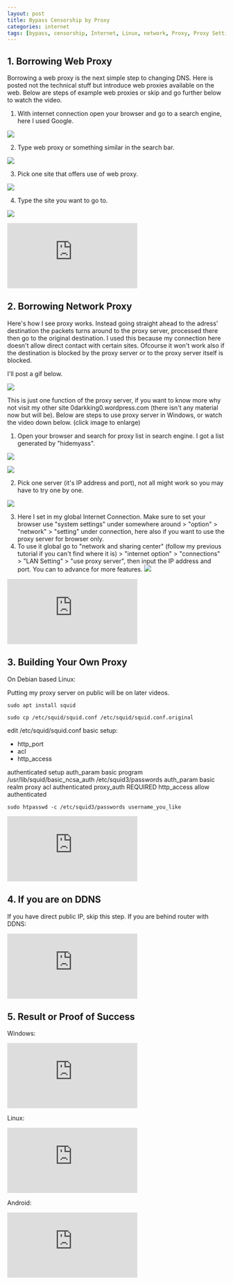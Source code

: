 ```yaml
---
layout: post
title: Bypass Censorship by Proxy
categories: internet
tags: [bypass, censorship, Internet, Linux, network, Proxy, Proxy Setting on PC, squid, Ubuntu, web, webproxy.to]
---
```


## 1\. Borrowing Web Proxy

Borrowing a web proxy is the next simple step to changing DNS. Here is posted not the technical stuff but introduce web proxies available on the web. Below are steps of example web proxies or skip and go further below to watch the video.  

1. With internet connection open your browser and go to a search engine, here I used Google. 

![](https://farm8.staticflickr.com/7649/16799936831_3e8c36dce3_o_d.png)

2. Type web proxy or something similar in the search bar.

![](https://farm8.staticflickr.com/7288/16799936491_85e6c38429_o_d.png)

3. Pick one site that offers use of web proxy.

![](https://farm9.staticflickr.com/8740/16593761657_20c9a1370f_o_d.png)

4. Type the site you want to go to.

![](https://farm8.staticflickr.com/7644/16799935861_327b9a76a7_o_d.png)

<div class="video-container"><iframe src="https://www.youtube.com/embed/K8VMeoa6GiU" frameborder="0" allowfullscreen=""></iframe></div>

## 2\. Borrowing Network Proxy

Here's how I see proxy works. Instead going straight ahead to the adress' destination the packets turns around to the proxy server, processed there then go to the original destination. I used this because my connection here doesn't allow direct contact with certain sites. Ofcourse it won't work also if the destination is blocked by the proxy server or to the proxy server itself is blocked.  

I'll post a gif below.  

![](https://farm8.staticflickr.com/7645/16239188344_e885153d62_o_d.gif)

This is just one function of the proxy server, if you want to know more why not visit my other site 0darkking0.wordpress.com (there isn't any material now but will be). Below are steps to use proxy server in Windows, or watch the video down below. (click image to enlarge)  

1.  Open your browser and search for proxy list in search engine. I got a list generated by "hidemyass".

![](https://farm9.staticflickr.com/8567/16673481890_65ef5f9a91_o_d.png)

![](https://farm9.staticflickr.com/8647/16860870705_a4f5747d5a_o_d.png)

2. Pick one server (it's IP address and port), not all might work so you may have to try one by one.

![](https://farm9.staticflickr.com/8707/16860870445_b2d16f0ba8_o_d.png)

3. Here I set in my global Internet Connection. Make sure to set your browser use "system settings" under somewhere around > "option" > "network" > "setting" under connection, here also if you want to use the proxy server for browser only.
4. To use it global go to "network and sharing center" (follow my previous tutorial if you can't find where it is) > "internet option" > "connections" > "LAN Setting" > "use proxy server", then input the IP address and port. You can to advance for more features.
![](https://farm9.staticflickr.com/8655/16673481080_4a34d29cdb_o_d.png)

<div class="video-container"><iframe src="https://www.youtube.com/embed/vxQHqcWrpHU" frameborder="0" allowfullscreen=""></iframe></div>

## 3\. Building Your Own Proxy

On Debian based Linux:

Putting my proxy server on public will be on later videos. 

```sudo apt install squid``` 

```sudo cp /etc/squid/squid.conf /etc/squid/squid.conf.original```

edit /etc/squid/squid.conf basic setup: 
- http_port 
- acl 
- http_access 

authenticated setup 
auth_param basic program /usr/lib/squid/basic_ncsa_auth /etc/squid3/passwords 
auth_param basic realm proxy 
acl authenticated proxy_auth REQUIRED 
http_access allow authenticated 

```sudo htpasswd -c /etc/squid3/passwords username_you_like```

<div class="video-container"><iframe src="https://www.youtube.com/embed/NQEqBdr51wE" frameborder="0" allowfullscreen=""></iframe></div>

## 4\. If you are on DDNS

If you have direct public IP, skip this step. If you are behind router with DDNS:

<div class="video-container"><iframe src="https://www.youtube.com/embed/ESAbfxPodE0" frameborder="0" allowfullscreen=""></iframe></div>

## 5\. Result or Proof of Success

Windows:

<div class="video-container"><iframe src="https://www.youtube.com/embed/mkSyqC97FGo" frameborder="0" allowfullscreen=""></iframe></div>

Linux:

<div class="video-container"><iframe src="https://www.youtube.com/embed/uwh-dU_RlHk" frameborder="0" allowfullscreen=""></iframe></div>

Android:

<div class="video-container"><iframe src="https://www.youtube.com/embed/0dbN0oAlXno" frameborder="0" allowfullscreen=""></iframe></div>